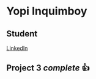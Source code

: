 Yopi Inquimboy
==============
## Student
[LinkedIn](https://www.linkedin.com/in/iofiel-inquimboy-6a8300207/)
## Project 3 *complete* :+1:
